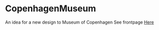 # CopenhagenMuseum
An idea for a new design to Museum of Copenhagen
See frontpage [Here](https://www.google.com)
